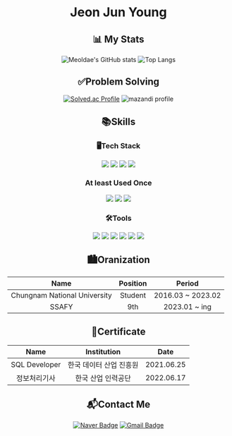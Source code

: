 <div align=center> 

# Jeon Jun Young

## 📊 My Stats
  
![Meoldae's GitHub stats](https://github-readme-stats.vercel.app/api?username=meoldae&show_icons=true&theme=github_dark_dimmed&hide=stars)
![Top Langs](https://github-readme-stats.vercel.app/api/top-langs/?username=meoldae&layout=compact&theme=merko)
 
## ✅Problem Solving
  
[![Solved.ac Profile](http://mazassumnida.wtf/api/v2/generate_badge?boj=wnsdud12365)](https://solved.ac/wnsdud12365)
![mazandi profile](http://mazandi.herokuapp.com/api?handle=wnsdud12365&theme=dark)

## 📚Skills

### 🖥Tech Stack

<p>
  <img src="https://img.shields.io/badge/Java-000000.svg?&style=for-the-badge&logo=Java&logoColor=white"/>
  <img src="https://img.shields.io/badge/Spring-6DB33F.svg?&style=for-the-badge&logo=Spring&logoColor=white"/>
  <img src="https://img.shields.io/badge/SpringBoot-6DB33F.svg?&style=for-the-badge&logo=SpringBoot&logoColor=white"/>
  <img src="https://img.shields.io/badge/MySQL-007396.svg?&style=for-the-badge&logo=MySQL&logoColor=white"/>

### At least Used Once  
  <img src="https://img.shields.io/badge/HTML5-E34F26.svg?&style=for-the-badge&logo=HTML5&logoColor=white"/>
  <img src="https://img.shields.io/badge/CSS-1572B6.svg?&style=for-the-badge&logo=CSS3&logoColor=white"/>
  <img src="https://img.shields.io/badge/Java Script-F7DF1E.svg?&style=for-the-badge&logo=JavaScript&logoColor=black"/>
<!--   <img src="https://img.shields.io/badge/JPA-007396.svg?&style=for-the-badge&logo=JPA&logoColor=white"/> -->
<!--   <img src="https://img.shields.io/badge/Docker-007ACC.svg?&style=for-the-badge&logo=Docker&logoColor=white"/> -->
<!--   <img src="https://img.shields.io/badge/Vue.js-4FC08D.svg?&style=for-the-badge&logo=Vue.js&logoColor=white"/> -->

</p>
  
### 🛠Tools
<p>
  <img src="https://img.shields.io/badge/IntelliJ-000000?&style=for-the-badge&logo=IntelliJ%20IDEA&logoColor=white"/>
  <img src="https://img.shields.io/badge/Eclipse-2C2255.svg?&style=for-the-badge&logo=Eclipse%20IDE&logoColor=white"/>
  <img src="https://img.shields.io/badge/VSCode-007ACC.svg?&style=for-the-badge&logo=Visual%20Studio%20Code&logoColor=white"/>
  <img src="https://img.shields.io/badge/Git-F05032.svg?&style=for-the-badge&logo=Git&logoColor=white"/>
  <img src="https://img.shields.io/badge/Notion-000000.svg?&style=for-the-badge&logo=Notion&logoColor=white"/>
  <img src="https://img.shields.io/badge/Figma-F24E1E.svg?&style=for-the-badge&logo=Figma&logoColor=white"/>
</p>
  
## 🏙Oranization  
|Name|Position|Period|
|:--:|:--:|:--:|
|Chungnam National University|Student|2016.03 ~ 2023.02|
|SSAFY|9th|2023.01 ~ ing|
  
## 🏅Certificate
|Name|Institution|Date|
|:--:|:--:|:--:|
|SQL Developer|한국 데이터 산업 진흥원|2021.06.25|
|정보처리기사|한국 산업 인력공단|2022.06.17|


## 📬Contact Me
[![Naver Badge](https://img.shields.io/badge/Naver-03C75A?style=flat-square&logo=Naver&logoColor=white)](mailto:wnsdud12365@naver.com)
[![Gmail Badge](https://img.shields.io/badge/Gmail-d14836?style=flat-square&logo=Gmail&logoColor=white)](mailto:wnsdud124894@gmail.com)
  
</div>

